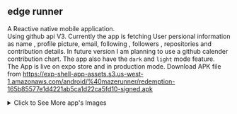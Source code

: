 ## edge runner  
A Reactive native mobile application.       
Using github api V3. Currently the app is fetching User persional information as name , profile picture, email, following , followers , repositories and contribution details. In future version I am planning to use a github calender contribution chart.  The app also have the  ```dark``` and ```light``` mode feature.     
The App is live on expo store and in production mode.
Download APK file from https://exp-shell-app-assets.s3.us-west-1.amazonaws.com/android/%40mazerunner/redemption-165b85577e1d4221ab5ca1d22ca5fd10-signed.apk



<details>
  <summary>Click to See More app's Images</summary>
 
V2:   
<img src="https://i.ibb.co/dPyFbhF/Screenshot-20200702-123950.png" alt="Screenshot-20200702-123950" border="0" width="200px">
<img src="https://i.ibb.co/5sd88Q8/Screenshot-20200702-124000.png" alt="Screenshot-20200702-124000" border="0" width="200px">
<img src="https://i.ibb.co/sR3QTjn/Screenshot-20200702-124006.png" alt="Screenshot-20200702-124006" border="0" width="200px">
<img src="https://i.ibb.co/xzN0Ncx/Screenshot-20200702-124021.png" alt="Screenshot-20200702-124021" border="0" width="200px">    
V1:    
<img src="https://i.ibb.co/6vNHByz/Whats-App-Image-2020-04-22-at-22-07-12.jpg" alt="Whats-App-Image-2020-04-22-at-22-07-12" border="0" width="200px">
<img src="https://i.ibb.co/j6Dp2sH/Whats-App-Image-2020-04-22-at-22-07-12-1.jpg" alt="Whats-App-Image-2020-04-22-at-22-07-12-1" border="0" width="200px">
<img src="https://i.ibb.co/gP0ZhL0/Whats-App-Image-2020-04-22-at-22-07-12-2.jpg" alt="Whats-App-Image-2020-04-22-at-22-07-12-2" border="0" width="200px">
<img src="https://i.ibb.co/k3N4GNP/Whats-App-Image-2020-04-22-at-22-07-15-2.jpg" alt="Whats-App-Image-2020-04-22-at-22-07-15-2" border="0" width="200px">
</details>
